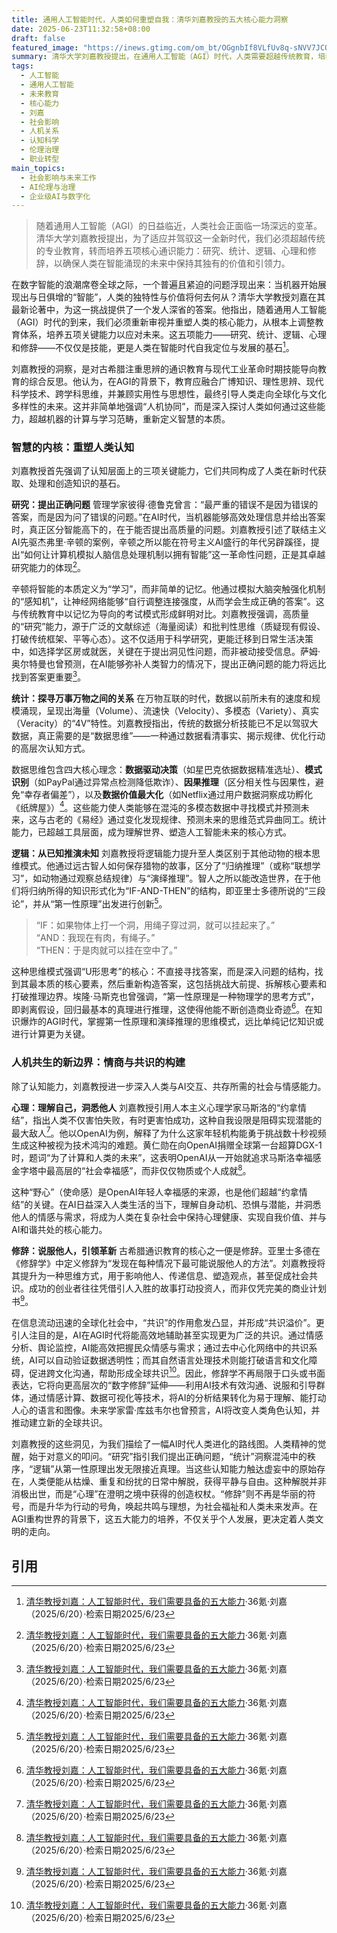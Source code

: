 ```yaml
---
title: 通用人工智能时代，人类如何重塑自我：清华刘嘉教授的五大核心能力洞察
date: 2025-06-23T11:32:58+08:00
draft: false
featured_image: "https://inews.gtimg.com/om_bt/OGgnbIf8VLfUv8q-sNVV7JCOzJ2gFAcvhdcGog9X1o19MAA/641"
summary: 清华大学刘嘉教授提出，在通用人工智能（AGI）时代，人类需要超越传统教育，培养五项核心通识能力：研究、统计、逻辑、心理和修辞。这些能力旨在帮助人类提出正确问题、理解数据关系、进行深度推演、洞察自我与他人，并有效说服与引领共识，从而在机器智能日益强大的未来中重塑自身价值和角色。
tags: 
  - 人工智能
  - 通用人工智能
  - 未来教育
  - 核心能力
  - 刘嘉
  - 社会影响
  - 人机关系
  - 认知科学
  - 伦理治理
  - 职业转型
main_topics: 
  - 社会影响与未来工作
  - AI伦理与治理
  - 企业级AI与数字化
---
```


> 随着通用人工智能（AGI）的日益临近，人类社会正面临一场深远的变革。清华大学刘嘉教授提出，为了适应并驾驭这一全新时代，我们必须超越传统的专业教育，转而培养五项核心通识能力：研究、统计、逻辑、心理和修辞，以确保人类在智能涌现的未来中保持其独有的价值和引领力。

在数字智能的浪潮席卷全球之际，一个普遍且紧迫的问题浮现出来：当机器开始展现出与日俱增的“智能”，人类的独特性与价值将何去何从？清华大学教授刘嘉在其最新论著中，为这一挑战提供了一个发人深省的答案。他指出，随着通用人工智能（AGI）时代的到来，我们必须重新审视并重塑人类的核心能力，从根本上调整教育体系，培养五项关键能力以应对未来。这五项能力——研究、统计、逻辑、心理和修辞——不仅仅是技能，更是人类在智能时代自我定位与发展的基石[^1]。

刘嘉教授的洞察，是对古希腊注重思辨的通识教育与现代工业革命时期技能导向教育的综合反思。他认为，在AGI的背景下，教育应融合广博知识、理性思辨、现代科学技术、跨学科思维，并兼顾实用性与思想性，最终引导人类走向全球化与文化多样性的未来。这并非简单地强调“人机协同”，而是深入探讨人类如何通过这些能力，超越机器的计算与学习范畴，重新定义智慧的本质。

### 智慧的内核：重塑人类认知

刘嘉教授首先强调了认知层面上的三项关键能力，它们共同构成了人类在新时代获取、处理和创造知识的基石。

**研究：提出正确问题**
管理学家彼得·德鲁克曾言：“最严重的错误不是因为错误的答案，而是因为问了错误的问题。”在AI时代，当机器能够高效处理信息并给出答案时，真正区分智能高下的，在于能否提出高质量的问题。刘嘉教授引述了联结主义AI先驱杰弗里·辛顿的案例，辛顿之所以能在符号主义AI盛行的年代另辟蹊径，提出“如何让计算机模拟人脑信息处理机制以拥有智能”这一革命性问题，正是其卓越研究能力的体现[^1]。

辛顿将智能的本质定义为“学习”，而非简单的记忆。他通过模拟大脑突触强化机制的“感知机”，让神经网络能够“自行调整连接强度，从而学会生成正确的答案”。这与传统教育中以记忆为导向的考试模式形成鲜明对比。刘嘉教授强调，高质量的“研究”能力，源于广泛的文献综述（海量阅读）和批判性思维（质疑现有假设、打破传统框架、平等心态）。这不仅适用于科学研究，更能迁移到日常生活决策中，如选择学区房或就医，关键在于提出洞见性问题，而非被动接受信息。萨姆·奥尔特曼也曾预测，在AI能够弥补人类智力的情况下，提出正确问题的能力将远比找到答案更重要[^1]。

**统计：探寻万事万物之间的关系**
在万物互联的时代，数据以前所未有的速度和规模涌现，呈现出海量（Volume）、流速快（Velocity）、多模态（Variety）、真实（Veracity）的“4V”特性。刘嘉教授指出，传统的数据分析技能已不足以驾驭大数据，真正需要的是“数据思维”——一种通过数据看清事实、揭示规律、优化行动的高层次认知方式。

数据思维包含四大核心理念：**数据驱动决策**（如星巴克依据数据精准选址）、**模式识别**（如PayPal通过异常点检测降低欺诈）、**因果推理**（区分相关性与因果性，避免“幸存者偏差”），以及**数据价值最大化**（如Netflix通过用户数据洞察成功孵化《纸牌屋》）[^1]。这些能力使人类能够在混沌的多模态数据中寻找模式并预测未来，这与古老的《易经》通过变化发现规律、预测未来的思维范式异曲同工。统计能力，已超越工具层面，成为理解世界、塑造人工智能未来的核心方式。

**逻辑：从已知推演未知**
刘嘉教授将逻辑能力提升至人类区别于其他动物的根本思维模式。他通过远古智人如何保存猎物的故事，区分了“归纳推理”（或称“联想学习”，如动物通过观察总结规律）与“演绎推理”。智人之所以能改造世界，在于他们将归纳所得的知识形式化为“IF-AND-THEN”的结构，即亚里士多德所说的“三段论”，并从“第一性原理”出发进行创新[^1]。

<blockquote>
“IF：如果物体上打一个洞，用绳子穿过洞，就可以挂起来了。”<br>
“AND：我现在有肉，有绳子。”<br>
“THEN：于是肉就可以挂在空中了。”
</blockquote>

这种思维模式强调“U形思考”的核心：不直接寻找答案，而是深入问题的结构，找到其最本质的核心要素，然后重新构造答案，这包括挑战大前提、拆解核心要素和打破推理边界。埃隆·马斯克也曾强调，“第一性原理是一种物理学的思考方式”，即剥离假设，回归最基本的真理进行推理，这使得他能不断创造商业奇迹[^1]。在知识爆炸的AGI时代，掌握第一性原理和演绎推理的思维模式，远比单纯记忆知识或进行计算更为关键。

### 人机共生的新边界：情商与共识的构建

除了认知能力，刘嘉教授进一步深入人类与AI交互、共存所需的社会与情感能力。

**心理：理解自己，洞悉他人**
刘嘉教授引用人本主义心理学家马斯洛的“约拿情结”，指出人类不仅害怕失败，有时更害怕成功，这种自我设限是阻碍实现潜能的最大敌人[^1]。他以OpenAI为例，解释了为什么这家年轻机构能勇于挑战数十秒视频生成这种被视为技术鸿沟的难题。黄仁勋在向OpenAI捐赠全球第一台超算DGX-1时，题词“为了计算和人类的未来”，这表明OpenAI从一开始就追求马斯洛幸福感金字塔中最高层的“社会幸福感”，而非仅仅物质或个人成就[^1]。

这种“野心”（使命感）是OpenAI年轻人幸福感的来源，也是他们超越“约拿情结”的关键。在AI日益深入人类生活的当下，理解自身动机、恐惧与潜能，并洞悉他人的情感与需求，将成为人类在复杂社会中保持心理健康、实现自我价值、并与AI和谐共处的核心能力。

**修辞：说服他人，引领革新**
古希腊通识教育的核心之一便是修辞。亚里士多德在《修辞学》中定义修辞为“发现在每种情况下最可能说服他人的方法”。刘嘉教授将其提升为一种思维方式，用于影响他人、传递信息、塑造观点，甚至促成社会共识。成功的创业者往往凭借引人入胜的故事打动投资人，而非仅凭完美的商业计划书[^1]。

在信息流动迅速的全球化社会中，“共识”的作用愈发凸显，并形成“共识溢价”。更引人注目的是，AI在AGI时代将能高效地辅助甚至实现更为广泛的共识。通过情感分析、舆论监控，AI能高效把握民众情感与需求；通过去中心化网络中的共识系统，AI可以自动验证数据透明性；而其自然语言处理技术则能打破语言和文化障碍，促进跨文化沟通，帮助形成全球共识[^1]。因此，修辞学不再局限于口头或书面表达，它将向更高层次的“数字修辞”延伸——利用AI技术有效沟通、说服和引导群体，通过情感计算、数据可视化等技术，将AI的分析结果转化为易于理解、能打动人心的语言和图像。未来学家雷·库兹韦尔也曾预言，AI将改变人类角色认知，并推动建立新的全球共识。

刘嘉教授的这些洞见，为我们描绘了一幅AI时代人类进化的路线图。人类精神的觉醒，始于对意义的叩问。“研究”指引我们提出正确问题，“统计”洞察混沌中的秩序，“逻辑”从第一性原理出发无限接近真理。当这些认知能力触达虚妄中的原始存在，人类便能从枯燥、重复和纷扰的日常中解脱，获得平静与自由。这种解脱并非消极出世，而是“心理”在澄明之境中获得的创造权杖。“修辞”则不再是华丽的符号，而是升华为行动的号角，唤起共鸣与理想，为社会福祉和人类未来发声。在AGI重构世界的背景下，这五大能力的培养，不仅关乎个人发展，更决定着人类文明的走向。

## 引用
[^1]: [清华教授刘嘉：人工智能时代，我们需要具备的五大能力](https://m.36kr.com/p/3344433442620295)·36氪·刘嘉（2025/6/20）·检索日期2025/6/23
[^2]: [清华教授刘嘉：人工智能时代，需要具备5大能力](https://news.qq.com/rain/a/20250618A097T100)·腾讯新闻·（2025/6/18）·检索日期2025/6/23
[^3]: [清华教授刘嘉：AGI时代必备的五大能力解析](https://www.sohu.com/a/905642350_121924584)·搜狐·（2025/6/18）·检索日期2025/6/23
[^4]: [清华教授：AI将取代95%的教师](https://www.skwnet.cn/sys-nd/802.html)·数科网·（2024/7/24）·检索日期2025/6/23
